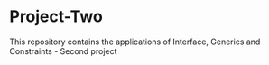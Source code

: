 # Project-Two
This repository contains the applications of Interface, Generics and Constraints - Second project
